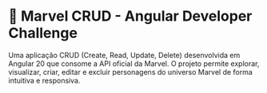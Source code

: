 # 🦸 Marvel CRUD - Angular Developer Challenge
Uma aplicação CRUD (Create, Read, Update, Delete) desenvolvida em Angular 20 que consome a API oficial da Marvel. 
O projeto permite explorar, visualizar, criar, editar e excluir personagens do universo Marvel de forma intuitiva e responsiva.
